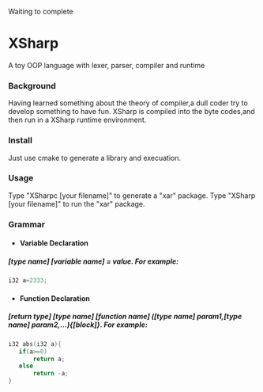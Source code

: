 Waiting to complete

# XSharp
A toy OOP language with lexer, parser, compiler and runtime 

###  Background
Having learned something about the theory of compiler,a dull coder try to develop something to have fun.
XSharp is compiled into the byte codes,and then run in a XSharp runtime environment.

### Install
Just use cmake to generate a library and execuation.

### Usage
Type "XSharpc [your filename]" to generate a "xar" package.
Type "XSharp [your filename]" to run the "xar" package.

### Grammar
- #### Variable Declaration
 ##### [type name] [variable name] = value. For example:
 ```C++
 i32 a=2333;
```


- #### Function Declaration
 ##### [return type] [type name] [function name] ([type name] param1,[type name] param2,...){[block]}. For example:
 ```C++
 i32 abs(i32 a){
    if(a>=0) 
        return a;
	else 
        return -a;
 }
```
